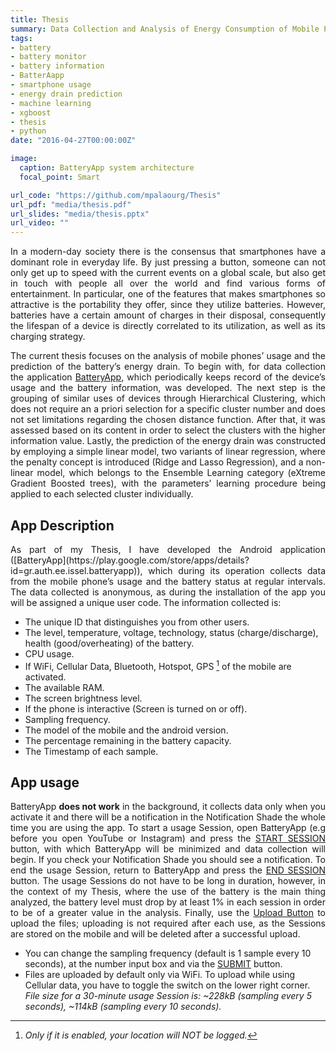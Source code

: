 ```yaml
---
title: Thesis
summary: Data Collection and Analysis of Energy Consumption of Mobile Phones using Machine Learning Techniques
tags:
- battery
- battery monitor
- battery information
- BatterAapp
- smartphone usage
- energy drain prediction
- machine learning
- xgboost
- thesis
- python
date: "2016-04-27T00:00:00Z"

image:
  caption: BatteryApp system architecture
  focal_point: Smart

url_code: "https://github.com/mpalaourg/Thesis"
url_pdf: "media/thesis.pdf"
url_slides: "media/thesis.pptx"
url_video: ""
---
```


<div style="text-align: justify"> <p>
In a modern-day society there is the consensus that smartphones have a dominant role in everyday life. By just pressing a button, someone can not only get up to speed with the current events on a global scale, but also get in touch with people all over the world and find various forms of entertainment. In particular, one of the features that makes smartphones so attractive is the portability they offer, since they utilize batteries. However, batteries have a certain amount of charges in their disposal, consequently the lifespan of a device is directly correlated to its utilization, as well as its charging strategy.

The current thesis focuses on the analysis of mobile phones’ usage and the prediction of the battery’s energy drain. To begin with, for data collection the application [BatteryApp](https://play.google.com/store/apps/details?id=gr.auth.ee.issel.batteryapp), which periodically keeps record of the device’s usage and the battery information, was developed. The next step is the grouping of similar uses of devices through Hierarchical Clustering, which does not require an a priori selection for a specific cluster number and does not set limitations regarding the chosen distance function. After that, it was assessed based on its content in order to select the clusters with the higher information value. Lastly, the prediction of the energy drain was constructed by employing a simple linear model, two variants of linear regression, where the penalty concept is introduced (Ridge and Lasso Regression), and a non-linear model, which belongs to the Ensemble Learning category (eXtreme Gradient Boosted trees), with the parameters’ learning procedure being applied to each selected cluster individually.
</p> </div>

## **App Description**
<div style="text-align: justify"> <p>
As part of my Thesis, I have developed the Android application ([BatteryApp](https://play.google.com/store/apps/details?id=gr.auth.ee.issel.batteryapp)), which during its operation collects data from the mobile phone’s usage and the battery status at regular intervals. The data collected is anonymous, as during the installation of the app you will be assigned a unique user code. The information collected is:
</p> </div>

- The unique ID that distinguishes you from other users.
- The level, temperature, voltage, technology, status (charge/discharge), health (good/overheating) of the battery.
- CPU usage.
- If WiFi, Cellular Data, Bluetooth, Hotspot, GPS [^1] of the mobile are activated.
- The available RAM.
- The screen brightness level.
- If the phone is interactive (Screen is turned on or off).
- Sampling frequency.
- The model of the mobile and the android version.
- The percentage remaining in the battery capacity.
- The Timestamp of each sample.
[^1]: *Only if it is enabled, your location will NOT be logged.*

## **App usage**
<div style="text-align: justify"> <p>
BatteryApp <b>does not work</b> in the background, it collects data only when you activate it and there will be a notification in the Notification Shade the whole time you are using the app. To start a usage Session, open BatteryApp (e.g before you open YouTube or Instagram) and press the <u>START SESSION</u> button, with which BatteryApp will be minimized and data collection will begin. If you check your Notification Shade you should see a notification. To end the usage Session, return to BatteryApp and press the <u>END SESSION</u> button. The usage Sessions do not have to be long in duration, however, in the context of my Thesis, where the use of the battery is the main thing analyzed, the battery level must drop by at least 1% in each session in order to be of a greater value in the analysis. Finally, use the <u>Upload Button</u> to upload the files; uploading is not required after each use, as the Sessions are stored on the mobile and will be deleted after a successful upload.
</p> </div>

- You can change the sampling frequency (default is 1 sample every 10 seconds), at the number input box and via the <u>SUBMIT</u> button.
- Files are uploaded by default only via WiFi. To upload while using Cellular data, you have to toggle the switch on the lower right corner. <i>File size for a 30-minute usage Session is: ~228kB (sampling every 5 seconds), ~114kB (sampling every 10 seconds). </i>
